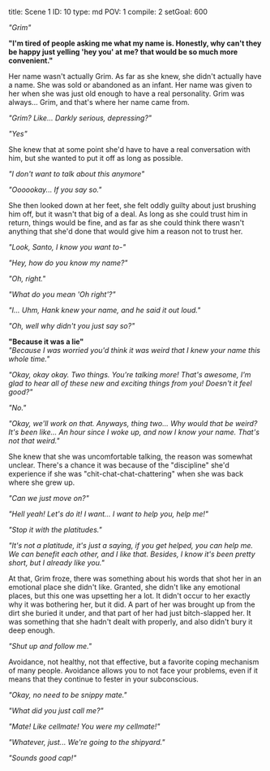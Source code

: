 title:          Scene 1
ID:             10
type:           md
POV:            1
compile:        2
setGoal:        600


_"Grim"_

**"I'm tired of people asking me what my name is. Honestly, why can't they be happy just yelling 'hey you' at me? that would be so much more convenient."**

Her name wasn't actually Grim. As far as she knew, she didn't actually have a name. She was sold or abandoned as an infant. Her name was given to her when she was just old enough to have a real personality. Grim was always... Grim, and that's where her name came from.

_"Grim? Like... Darkly serious, depressing?"_

_"Yes"_

She knew that at some point she'd have to have a real conversation with him, but she wanted to put it off as long as possible.

_"I don't want to talk about this anymore"_

_"Oooookay... If you say so."_

She then looked down at her feet, she felt oddly guilty about just brushing him off, but it wasn't that big of a deal. As long as she could trust him in return, things would be fine, and as far as she could think there wasn't anything that she'd done that would give him a reason not to trust her.

_"Look, Santo, I know you want to-"_

_"Hey, how do you know my name?"_

_"Oh, right."_

_"What do you mean 'Oh right'?"_

_"I... Uhm, Hank knew your name, and he said it out loud."_

_"Oh, well why didn't you just say so?"_

**"Because it was a lie"** \
_"Because I was worried you'd think it was weird that I knew your name this whole time."_

_"Okay, okay okay. Two things. You're talking more! That's awesome, I'm glad to hear all of these new and exciting things from you! Doesn't it feel good?"_

_"No."_

_"Okay, we'll work on that. Anyways, thing two... Why would that be weird? It's been like... An hour since I woke up, and now I know your name. That's not that weird."_

She knew that she was uncomfortable talking, the reason was somewhat unclear. There's a chance it was because of the "discipline" she'd experience if she was "chit-chat-chat-chattering" when she was back where she grew up.

_"Can we just move on?"_

_"Hell yeah! Let's do it! I want... I want to help you, help me!"_

_"Stop it with the platitudes."_

_"It's not a platitude, it's just a saying, if you get helped, you can help me. We can benefit each other, and I like that. Besides, I know it's been pretty short, but I already like you."_

At that, Grim froze, there was something about his words that shot her in an emotional place she didn't like. Granted, she didn't like any emotional places, but this one was upsetting her a lot. It didn't occur to her exactly why it was bothering her, but it did. A part of her was brought up from the dirt she buried it under, and that part of her had just bitch-slapped her. It was something that she hadn't dealt with properly, and also didn't bury it deep enough. 

_"Shut up and follow me."_

Avoidance, not healthy, not that effective, but a favorite coping mechanism of many people. Avoidance allows you to not face your problems, even if it means that they continue to fester in your subconscious.

_"Okay, no need to be snippy mate."_

_"What did you just call me?"_

_"Mate! Like cellmate! You were my cellmate!"_

_"Whatever, just... We're going to the shipyard."_

_"Sounds good cap!"_